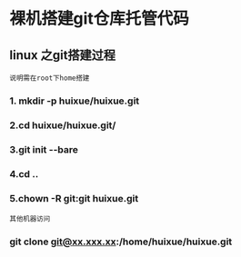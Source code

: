 # 裸机搭建git仓库托管代码
## linux 之git搭建过程
```说明需在root下home搭建```
   ### 1. mkdir -p huixue/huixue.git 
   ### 2.cd huixue/huixue.git/
   ### 3.git init --bare
   ### 4.cd ..
   ### 5.chown -R git:git huixue.git
   
  ```其他机器访问```
  ### git clone git@xx.xxx.xx:/home/huixue/huixue.git
   
